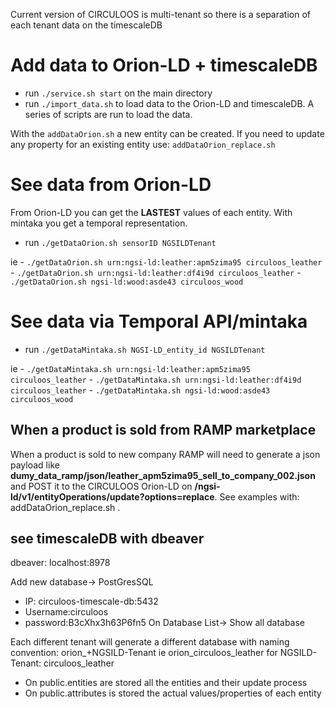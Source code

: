 Current version of CIRCULOOS is multi-tenant so there is a separation of each tenant data on the timescaleDB



# Add data to Orion-LD + timescaleDB
- run ```./service.sh start``` on the main directory
- run ```./import_data.sh``` to load data to the Orion-LD and timescaleDB. A series of scripts are run to load the data.

With the ```addDataOrion.sh``` a new entity can be created. If you need to update any property for an existing entity use: ```addDataOrion_replace.sh```

# See data from Orion-LD
From Orion-LD you can get the **LASTEST** values of each entity. With mintaka you get a temporal representation.

- run ```./getDataOrion.sh sensorID NGSILDTenant```

ie
    - ```./getDataOrion.sh urn:ngsi-ld:leather:apm5zima95 circuloos_leather```
    - ```./getDataOrion.sh urn:ngsi-ld:leather:df4i9d circuloos_leather```
    - ```./getDataOrion.sh ngsi-ld:wood:asde43 circuloos_wood```


# See data via Temporal API/mintaka

- run ```./getDataMintaka.sh NGSI-LD_entity_id NGSILDTenant```

ie
    - ```./getDataMintaka.sh urn:ngsi-ld:leather:apm5zima95 circuloos_leather```
    - ```./getDataMintaka.sh urn:ngsi-ld:leather:df4i9d circuloos_leather```
    - ```./getDataMintaka.sh ngsi-ld:wood:asde43 circuloos_wood```

## When a product is sold from RAMP marketplace
When a product is sold to new company RAMP will need to generate a json payload like __dumy_data_ramp/json/leather_apm5zima95_sell_to_company_002.json__ and POST it to the CIRCULOOS Orion-LD on __/ngsi-ld/v1/entityOperations/update?options=replace__.
See examples with: addDataOrion_replace.sh .

## see timescaleDB with dbeaver
dbeaver: localhost:8978 

Add new database-> PostGresSQL
- IP: circuloos-timescale-db:5432
- Username:circuloos
- password:B3cXhx3h63P6fn5
On Database List-> Show all database

Each different tenant will generate a different database with naming convention: orion_+NGSILD-Tenant ie orion_circuloos_leather for NGSILD-Tenant: circuloos_leather
- On public.entities are stored all the entities and their update process
- On public.attributes is stored the actual values/properties of each entity
